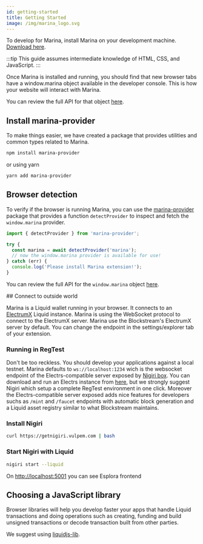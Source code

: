 ```yaml
---
id: getting-started
title: Getting Started
image: /img/marina_logo.svg
---
```


To develop for Marina, install Marina on your development machine. [Download here](https://vulpem.com/marina).

:::tip
This guide assumes intermediate knowledge of HTML, CSS, and JavaScript.
:::

Once Marina is installed and running, you should find that new browser tabs have a window.marina object available in the developer console. This is how your website will interact with Marina.

You can review the full API for that object [here](api.md). 

## Install marina-provider

To make things easier, we have created a package that provides utilities and common types related to Marina. 

```sh
npm install marina-provider
```

or using yarn
  
```sh
yarn add marina-provider
```

## Browser detection

To verify if the browser is running Marina, you can use the [marina-provider](https://www.npmjs.com/package/marina-provider) package that provides a function `detectProvider` to inspect and fetch the `window.marina` provider.


```javascript
import { detectProvider } from 'marina-provider';

try {
  const marina = await detectProvider('marina');
  // now the window.marina provider is available for use!
} catch (err) {
  console.log('Please install Marina extension!');
}
```
You can review the full API for the `window.marina` object [here](api.md).

## Connect to outside world

Marina is a Liquid wallet running in your browser. It connects to an [ElectrumX](https://electrumx.readthedocs.io/) Liquid instance. Marina is using the WebSocket protocol to connect to the ElectrumX server. Marina use the Blockstream's ElectrumX server by default. You can change the endpoint in the settings/explorer tab of your extension.

### Running in RegTest

Don't be too reckless. You should develop your applications against a local testnet. Marina defaults to `ws://localhost:1234` wich is the websocket endpoint of the Electrs-compatible server exposed by [Nigiri box](https://vulpem.com/nigiri). You can download and run an Electrs instance from [here](https://github.com/blockstream/electrs), but we strongly suggest Nigiri which setup a complete RegTest environment in one click. Moreover the Electrs-compatible server exposed adds nice features for developers suchs as `/mint` and `/faucet` endpoints with automatic block generation and a Liquid asset registry similar to what Blockstream maintains.

### Install Nigiri 

```sh
curl https://getnigiri.vulpem.com | bash 
```

### Start Nigiri with Liquid 

```sh
nigiri start --liquid
```

On [http://localhost:5001](http://localhost:5001) you can see Esplora frontend

## Choosing a JavaScript library

Browser libraries will help you develop faster your apps that handle Liquid transactions and doing operations such as creating, funding and build unsigned transactions or decode transaction built from other parties.

We suggest using [liquidjs-lib](https://www.npmjs.com/package/liquidjs-lib).